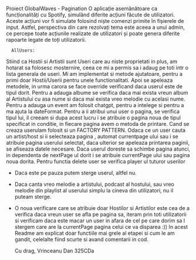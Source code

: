 Proiect GlobalWaves - Pagination
O aplicație asemănătoare ca funcționalități cu Spotify, simulând diferite acțiuni făcute de utilizatori. Aceste acțiuni vor fi simulate folosind niște comenzi primite în fișierele de input. Astfel, perspectiva din care rezolvați tema este aceea a unui admin, ce percepe toate acțiunile realizate de utilizatori și poate genera diferite rapoarte legate de toți utilizatorii.

   
      AllUsers:
   Stiind ca Hostii si Artistii sunt Useri care au niste
   proprietati in plus, am hotarat sa folosesc mosternire,
   ceea ce mi a permis sa i adaug pe toti intr o lista generala de useri.
   Mi am implementat si metode ajutatoare, pentru a primi doar
   Hostii/Userii pentru unele functionalitati.
   Apoi se apeleaza metodele, in urma carora 
   se face override verificand daca userul este de tipul dorit.
   Pentru a adauga albume se verifica daca mai exista vreun album al Artistului 
   cu asa nume si daca
   mai exista vreo melodie cu acelasi nume.
   Pentru a adauga un event am folosit chatgpt,
   pentru a intelege si pentru a ma ajuta la dateFormat.
   Pentru a ii atribui unui user o pagina, se verifica tipul lui,
   il creeam si dupa acest lucru i se atribuie o pagina noua
   de tipul specificat in conditie, in fiecare pagina avem o metoda de printare.
   Cand se creaza userulam folosit si un FACTORY PATTERN.
   Odaca ce un user cauta un artist/host si ii selecteaza pagina
   , automat currentpage ului sau i se atribuie pagina userului selectat,
   daca ulterior se apeleaza printarea paginii,
   se afiseaza datele necesare. Daca userul doreste sa schimbe pagina atunci,
   in dependenta de nextPage ul dorit i se atribuie currentPage
    ului sau pagina noua dorita.
   Pentru functia delete user se verifica player ul tuturor userilor
   -  Daca este pe pauza putem sterge userul, altfel nu.
   -  Daca canta vreo melodie a artistului, podcast al hostului, sau vreo melodie
   din playlist al userului simplu la cineva din utilizatori, nu il puteam sterge.
   -  O noua verificare care se atribuie doar Hostilor si Artistilor
   este cea de a verifica
   daca vreun user se afla pe pagina sa, iteram prin toti utilizatorii si verificam
   daca este macar un user in afara de cel pe care dorim sa l stergem
   care are la currentPage pagina celui ce va disparea :))
   In acest Readme am explicat doar functiile mai grele al etapei
   si cum le am gandit, celelalte fiind scurte si avand comentarii in cod.

      Cu drag, Vrinceanu Dan 325CDa
